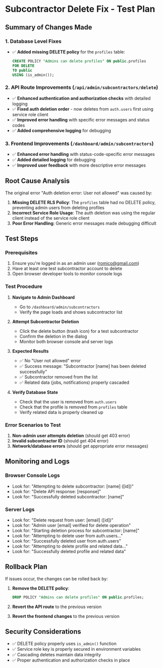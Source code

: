 # Subcontractor Delete Fix - Test Plan

## Summary of Changes Made

### 1. Database Level Fixes
- ✅ **Added missing DELETE policy** for the `profiles` table:
  ```sql
  CREATE POLICY "Admins can delete profiles" ON public.profiles
  FOR DELETE
  TO public
  USING (is_admin());
  ```

### 2. API Route Improvements (`/api/admin/subcontractors/delete`)
- ✅ **Enhanced authentication and authorization checks** with detailed logging
- ✅ **Fixed auth deletion order** - now deletes from `auth.users` first using service role client
- ✅ **Improved error handling** with specific error messages and status codes
- ✅ **Added comprehensive logging** for debugging

### 3. Frontend Improvements (`/dashboard/admin/subcontractors`)
- ✅ **Enhanced error handling** with status-code-specific error messages
- ✅ **Added detailed logging** for debugging
- ✅ **Improved user feedback** with more descriptive error messages

## Root Cause Analysis

The original error "Auth deletion error: User not allowed" was caused by:

1. **Missing DELETE RLS Policy**: The `profiles` table had no DELETE policy, preventing admin users from deleting profiles
2. **Incorrect Service Role Usage**: The auth deletion was using the regular client instead of the service role client
3. **Poor Error Handling**: Generic error messages made debugging difficult

## Test Steps

### Prerequisites
1. Ensure you're logged in as an admin user (romico@gmail.com)
2. Have at least one test subcontractor account to delete
3. Open browser developer tools to monitor console logs

### Test Procedure

1. **Navigate to Admin Dashboard**
   - Go to `/dashboard/admin/subcontractors`
   - Verify the page loads and shows subcontractor list

2. **Attempt Subcontractor Deletion**
   - Click the delete button (trash icon) for a test subcontractor
   - Confirm the deletion in the dialog
   - Monitor both browser console and server logs

3. **Expected Results**
   - ✅ No "User not allowed" error
   - ✅ Success message: "Subcontractor [name] has been deleted successfully"
   - ✅ Subcontractor removed from the list
   - ✅ Related data (jobs, notifications) properly cascaded

4. **Verify Database State**
   - Check that the user is removed from `auth.users`
   - Check that the profile is removed from `profiles` table
   - Verify related data is properly cleaned up

### Error Scenarios to Test

1. **Non-admin user attempts deletion** (should get 403 error)
2. **Invalid subcontractor ID** (should get 404 error)
3. **Network/database errors** (should get appropriate error messages)

## Monitoring and Logs

### Browser Console Logs
- Look for: "Attempting to delete subcontractor: [name] ([id])"
- Look for: "Delete API response: [response]"
- Look for: "Successfully deleted subcontractor: [name]"

### Server Logs
- Look for: "Delete request from user: [email] ([id])"
- Look for: "Admin user [email] verified for delete operation"
- Look for: "Starting deletion process for subcontractor: [name]"
- Look for: "Attempting to delete user from auth.users..."
- Look for: "Successfully deleted user from auth.users"
- Look for: "Attempting to delete profile and related data..."
- Look for: "Successfully deleted profile and related data"

## Rollback Plan

If issues occur, the changes can be rolled back by:

1. **Remove the DELETE policy**:
   ```sql
   DROP POLICY "Admins can delete profiles" ON public.profiles;
   ```

2. **Revert the API route** to the previous version
3. **Revert the frontend changes** to the previous version

## Security Considerations

- ✅ DELETE policy properly uses `is_admin()` function
- ✅ Service role key is properly secured in environment variables
- ✅ Cascading deletes maintain data integrity
- ✅ Proper authentication and authorization checks in place
